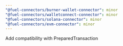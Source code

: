 ```yaml
---
"@fuel-connectors/burner-wallet-connector": minor
"@fuel-connectors/walletconnect-connector": minor
"@fuel-connectors/solana-connector": minor
"@fuel-connectors/evm-connector": minor
---
```


Add compatibility with PreparedTransaction
